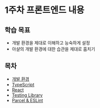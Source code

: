 # 1주차 프론트엔드 내용

## 학습 목표

- 개발 환경을 제대로 이해하고 능숙하게 설정
- 아샬의 개발 환경에 대한 습관을 제대로 훔치기

## 목차

- [개발 환경](de.md)
- [TypeScript](typescript.md)
- [React](react.md)
- [Testing Library](test-library.md)
- [Parcel & ESLint](parcel-eslint.md)